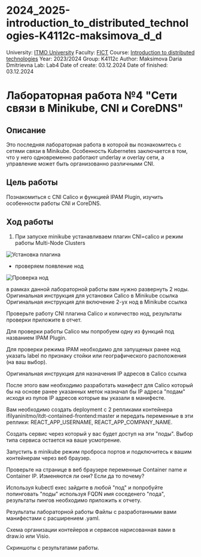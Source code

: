 # 2024_2025-introduction_to_distributed_technologies-K4112c-maksimova_d_d
University: [ITMO University](https://itmo.ru/ru/)
Faculty: [FICT](https://fict.itmo.ru)
Course: [Introduction to distributed technologies](https://github.com/itmo-ict-faculty/introduction-to-distributed-technologies)
Year: 2023/2024
Group: K4112c
Author: Maksimova Daria Dmitrievna
Lab: Lab4
Date of create: 03.12.2024
Date of finished: 03.12.2024


# Лабораторная работа №4 "Сети связи в Minikube, CNI и CoreDNS"
## Описание
Это последняя лабораторная работа в которой вы познакомитесь с сетями связи в Minikube. Особенность Kubernetes заключается в том, что у него одновременно работают underlay и overlay сети, а управление может быть организованно различными CNI.

## Цель работы
Познакомиться с CNI Calico и функцией IPAM Plugin, изучить особенности работы CNI и CoreDNS.

## Ход работы
1. При запуске minikube устанавливаем плагин CNI=calico и режим работы Multi-Node Clusters

![Установка плагина](https://github.com/user-attachments/assets/cf1b91c8-bd50-4265-bc8c-5fea16e9f552)


- проверяем появление нод

![Проверка нод](https://github.com/user-attachments/assets/68e3fbdd-443c-4814-8056-3b582bc84d74)

в рамках данной лабораторной работы вам нужно развернуть 2 ноды.
Оригинальная инструкция для установки Calico в Minikube ссылка Оригинальная инструкция для включение 2-ух нод в Minikube ссылка




Проверьте работу CNI плагина Calico и количество нод, результаты проверки приложите в отчет.

Для проверки работы Calico мы попробуем одну из функций под названием IPAM Plugin.

Для проверки режима IPAM необходимо для запущеных ранее нод указать label по признаку стойки или географического расположения (на ваш выбор).

Оригинальная инструкция для назначения IP адресов в Calico ссылка

После этого вам необходимо разработать манифест для Calico который бы на основе ранее указанных меток назначал бы IP адреса "подам" исходя из пулов IP адресов которые вы указали в манифесте.

Вам необходимо создать deployment с 2 репликами контейнера ifilyaninitmo/itdt-contained-frontend:master и передать переменные в эти реплики: REACT_APP_USERNAME, REACT_APP_COMPANY_NAME.

Создать сервис через который у вас будет доступ на эти "поды". Выбор типа сервиса остается на ваше усмотрение.

Запустить в minikube режим проброса портов и подключитесь к вашим контейнерам через веб браузер.

Проверьте на странице в веб браузере переменные Container name и Container IP. Изменяются ли они? Если да то почему?

Используя kubectl exec зайдите в любой "под" и попробуйте попинговать "поды" используя FQDN имя соседенего "пода", результаты пингов необходимо приложить к отчету.

Результаты лабораторной работы
Файлы с разработанными вами манифестами с расширением .yaml.

Схема организации контейеров и сервисов нарисованная вами в draw.io или Visio.

Скриншоты c результатами работы.

